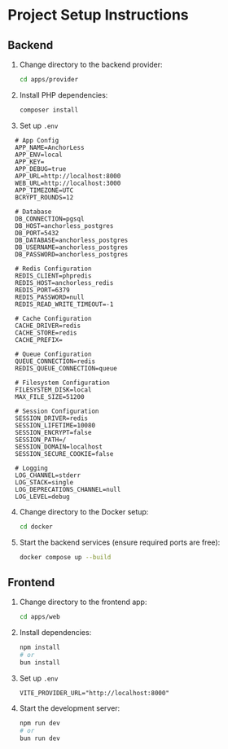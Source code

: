 # Project Setup Instructions

## Backend

1. Change directory to the backend provider:
   ```sh
   cd apps/provider
   ```
2. Install PHP dependencies:
   ```sh
   composer install
   ```
3. Set up `.env`
 ```
   # App Config
   APP_NAME=AnchorLess
   APP_ENV=local
   APP_KEY=
   APP_DEBUG=true
   APP_URL=http://localhost:8000
   WEB_URL=http://localhost:3000
   APP_TIMEZONE=UTC
   BCRYPT_ROUNDS=12

   # Database
   DB_CONNECTION=pgsql
   DB_HOST=anchorless_postgres
   DB_PORT=5432
   DB_DATABASE=anchorless_postgres
   DB_USERNAME=anchorless_postgres
   DB_PASSWORD=anchorless_postgres

   # Redis Configuration
   REDIS_CLIENT=phpredis
   REDIS_HOST=anchorless_redis
   REDIS_PORT=6379
   REDIS_PASSWORD=null
   REDIS_READ_WRITE_TIMEOUT=-1

   # Cache Configuration
   CACHE_DRIVER=redis
   CACHE_STORE=redis
   CACHE_PREFIX=

   # Queue Configuration
   QUEUE_CONNECTION=redis
   REDIS_QUEUE_CONNECTION=queue

   # Filesystem Configuration
   FILESYSTEM_DISK=local
   MAX_FILE_SIZE=51200

   # Session Configuration
   SESSION_DRIVER=redis
   SESSION_LIFETIME=10080
   SESSION_ENCRYPT=false
   SESSION_PATH=/
   SESSION_DOMAIN=localhost
   SESSION_SECURE_COOKIE=false

   # Logging
   LOG_CHANNEL=stderr
   LOG_STACK=single
   LOG_DEPRECATIONS_CHANNEL=null
   LOG_LEVEL=debug
   ```
   
4. Change directory to the Docker setup:
   ```sh
   cd docker
   ```
5. Start the backend services (ensure required ports are free):
   ```sh
   docker compose up --build
   ```

## Frontend

1. Change directory to the frontend app:
   ```sh
   cd apps/web
   ```
2. Install dependencies:
   ```sh
   npm install
   # or
   bun install
   ```
3. Set up `.env`
   ```
   VITE_PROVIDER_URL="http://localhost:8000"
   ```
5. Start the development server:
   ```sh
   npm run dev
   # or
   bun run dev
   ```

